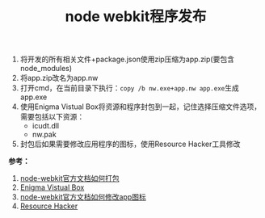 ﻿---
layout: post
title: node webkit程序发布
---
1. 将开发的所有相关文件+package.json使用zip压缩为app.zip(要包含node_modules)
2. 将app.zip改名为app.nw
3. 打开cmd，在当前目录下执行：```copy /b nw.exe+app.nw app.exe```生成app.exe
4. 使用Enigma Vistual Box将资源和程序封包到一起，记住选择压缩文件选项，需要包括以下资源：
    - icudt.dll
    - nw.pak
5. 封包后如果需要修改应用程序的图标，使用Resource Hacker工具修改

**参考：**

1. [node-webkit官方文档如何打包](https://github.com/rogerwang/node-webkit/wiki/How-to-package-and-distribute-your-apps)
2. [Enigma Vistual Box](http://enigmaprotector.com/en/aboutvb.html)
3. [node-webkit官方文档如何修改app图标](https://github.com/rogerwang/node-webkit/wiki/Icons)
4. [Resource Hacker](http://www.angusj.com/resourcehacker/)
